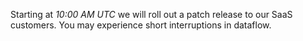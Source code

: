 Starting at *10:00 AM UTC* we will roll out a patch release to our SaaS customers. You may experience short interruptions in dataflow.
